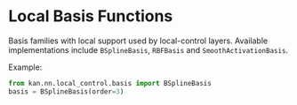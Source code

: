 # Local Basis Functions

Basis families with local support used by local-control layers.
Available implementations include `BSplineBasis`, `RBFBasis` and
`SmoothActivationBasis`.

Example:

```python
from kan.nn.local_control.basis import BSplineBasis
basis = BSplineBasis(order=3)
```
